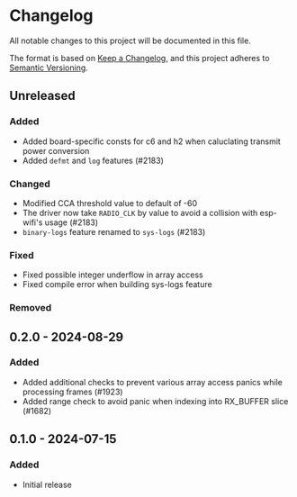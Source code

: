 # Changelog

All notable changes to this project will be documented in this file.

The format is based on [Keep a Changelog](https://keepachangelog.com/en/1.0.0/),
and this project adheres to [Semantic Versioning](https://semver.org/spec/v2.0.0.html).

## Unreleased

### Added

- Added board-specific consts for c6 and h2 when caluclating transmit power conversion
- Added `defmt` and `log` features (#2183)

### Changed

- Modified CCA threshold value to default of -60
- The driver now take `RADIO_CLK` by value to avoid a collision with esp-wifi's usage (#2183)
- `binary-logs` feature renamed to `sys-logs` (#2183)

### Fixed

- Fixed possible integer underflow in array access
- Fixed compile error when building sys-logs feature

### Removed

## 0.2.0 - 2024-08-29

### Added

- Added additional checks to prevent various array access panics while processing frames (#1923)
- Added range check to avoid panic when indexing into RX_BUFFER slice (#1682)

## 0.1.0 - 2024-07-15

### Added

- Initial release
